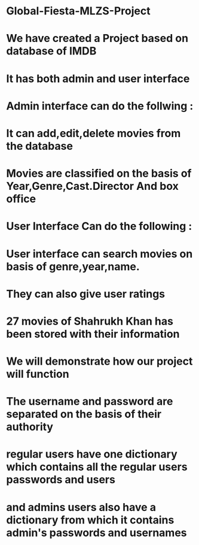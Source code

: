 # Global-Fiesta-MLZS-Project
# We have created a Project based on database of IMDB
# It has both admin and user interface
# Admin interface can do the follwing :
#   It can add,edit,delete movies from the database
# Movies are classified on the basis of Year,Genre,Cast.Director And box office
# User Interface Can do the following :
#   User interface can search movies on basis of genre,year,name.
#   They can also give user ratings 
# 27 movies of Shahrukh Khan has been stored with their information 
# We will demonstrate how our project will function
# The username and password are separated on the basis of their authority
# regular users have one dictionary which contains all the regular users passwords and users
# and admins users also have a dictionary from which it contains admin's passwords and usernames
